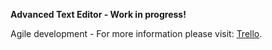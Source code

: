**Advanced Text Editor - Work in progress!**

Agile development - For more information please visit: [Trello](https://trello.com/b/KE6xmLeo).

